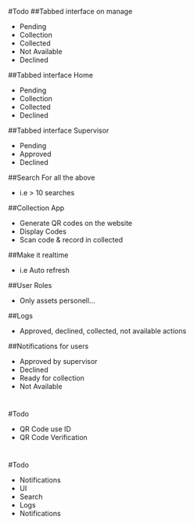 
#Todo
##Tabbed interface on manage <br>
* Pending
* Collection
* Collected
* Not Available
* Declined

##Tabbed interface Home
* Pending
* Collection
* Collected
* Declined

##Tabbed interface Supervisor
* Pending
* Approved
* Declined

##Search For all the above
* i.e > 10 searches

##Collection App
* Generate QR codes on the website
* Display Codes
* Scan code & record in collected

##Make it realtime
* i.e Auto refresh

##User Roles
* Only assets personell...

##Logs
* Approved, declined, collected, not available actions

##Notifications for users
* Approved by supervisor
* Declined
* Ready for collection
* Not Available

#
#
#Todo
* QR Code use ID
* QR Code Verification
#
#Todo
* Notifications
* UI
* Search
* Logs
* Notifications
